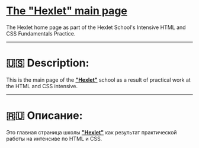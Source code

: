# [**The "Hexlet" main page**](https://kacivan.github.io/Hexlet-Main-Page/)
The Hexlet home page as part of the Hexlet School's Intensive HTML and CSS Fundamentals Practice.
____
# 🇺🇸 **Description:**
This is the main page of the [**"Hexlet"**](https://ru.hexlet.io/) school as a result of practical work at the HTML and CSS intensive.
____
# 🇷🇺 **Описание:**
Это главная страница школы [**"Hexlet"**](https://ru.hexlet.io/) как результат практической работы на интенсиве по HTML и CSS.
